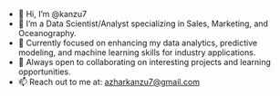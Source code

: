 - 👋 Hi, I’m @kanzu7
- 👀 I’m a Data Scientist/Analyst specializing in Sales, Marketing, and Oceanography.
- 🌱 Currently focused on enhancing my data analytics, predictive modeling, and machine learning skills for industry applications.
- 💞️ Always open to collaborating on interesting projects and learning opportunities.
- 📫 Reach out to me at: azharkanzu7@gmail.com

<!---
kanzu7/kanzu7 is a ✨ special ✨ repository because its `README.md` (this file) appears on your GitHub profile.
You can click the Preview link to take a look at your changes.
--->
